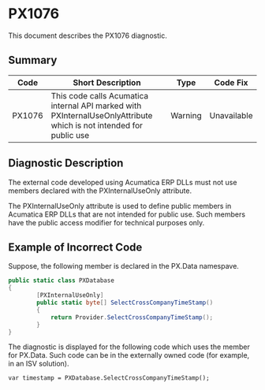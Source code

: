 # PX1076
This document describes the PX1076 diagnostic.

## Summary

| Code   | Short Description                                                                                                                                   | Type  | Code Fix    | 
| ------ | --------------------------------------------------------------------------------------------------------------------------------------------------- | ----- | ----------- | 
| PX1076 | This code calls Acumatica internal API marked with PXInternalUseOnlyAttribute which is not intended for public use | Warning | Unavailable |

## Diagnostic Description
The external code developed using Acumatica ERP DLLs must not use members declared with the PXInternalUseOnly attribute. 

The PXInternalUseOnly attribute is used to define public members in Acumatica ERP DLLs that are not intended for public use. Such members have the public access modifier for technical purposes only.

## Example of Incorrect Code

Suppose, the following member is declared in the PX.Data namespave.

```C#
public static class PXDatabase
{
        [PXInternalUseOnly]
        public static byte[] SelectCrossCompanyTimeStamp()
        {
            return Provider.SelectCrossCompanyTimeStamp();
        }
}
```

The diagnostic is displayed for the following code which uses the member for PX.Data. Such code can be in the externally owned code (for example, in an ISV solution).

```
var timestamp = PXDatabase.SelectCrossCompanyTimeStamp();
```
